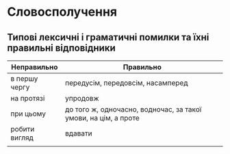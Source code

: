 # Словосполучення

## Типові лексичні і граматичні помилки та їхні правильні відповідники

| Неправильно   | Правильно                                                       |
|---------------|-----------------------------------------------------------------|
| в першу чергу | передусім, передовсім, насамперед                               |
| на протязі    | упродовж                                                        |
| при цьому     | до того ж, одночасно, водночас, за такої умови, на цім, а проте |
| робити вигляд | вдавати                                                         |
|               |                                                                 |
